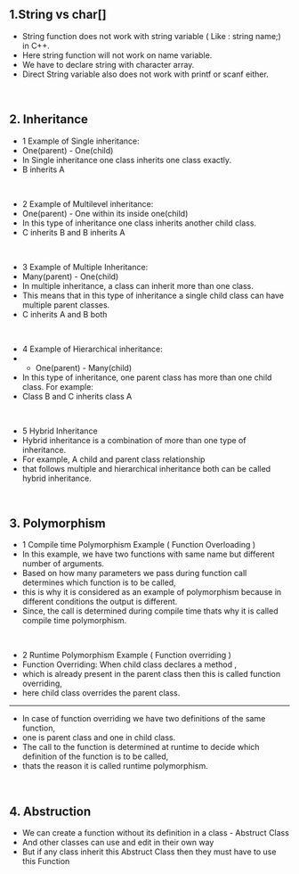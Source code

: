 ## 1.String vs char[]
- String function does not work with string variable ( Like : string name;) in C++.
- Here string function will not work on name variable.
- We have to declare string with character array.
- Direct String variable also does not work with printf or scanf either.

<br>


## 2. Inheritance 

- 1 Example of Single inheritance:
- One(parent) - One(child)
- In Single inheritance one class inherits one class exactly.
- B inherits A

<br>

- 2 Example of Multilevel inheritance:
- One(parent) - One within its inside one(child)
- In this type of inheritance one class inherits another child class.
- C inherits B and B inherits A

<br>

- 3 Example of Multiple Inheritance:
- Many(parent) - One(child)
- In multiple inheritance, a class can inherit more than one class. 
- This means that in this type of inheritance a single child class can have multiple parent classes.
- C inherits A and B both

<br>

- 4 Example of Hierarchical inheritance:
- - One(parent) - Many(child)
- In this type of inheritance, one parent class has more than one child class. For example:
- Class B and C inherits class A

<br>

- 5 Hybrid Inheritance
- Hybrid inheritance is a combination of more than one type of inheritance.
- For example, A child and parent class relationship 
- that follows multiple and hierarchical inheritance both can be called hybrid inheritance.

<br>

## 3. Polymorphism

- 1 Compile time Polymorphism Example ( Function Overloading )
- In this example, we have two functions with same name but different number of arguments. 
- Based on how many parameters we pass during function call determines which function is to be called, 
- this is why it is considered as an example of polymorphism because in different conditions the output is different. 
- Since, the call is determined during compile time thats why it is called compile time polymorphism.

<br>

- 2 Runtime Polymorphism Example ( Function overriding )
- Function Overriding: When child class declares a method , 
- which is already present in the parent class then this is called function overriding, 
- here child class overrides the parent class.
- ---------------------------
- In case of function overriding we have two definitions of the same function, 
- one is parent class and one in child class. 
- The call to the function is determined at runtime to decide which definition of the function is to be called, 
- thats the reason it is called runtime polymorphism.

<br>

## 4. Abstruction

- We can create a function without its definition in a class - Abstruct Class
- And other classes can use and edit in their own way
- But if any class inherit this Abstruct Class then they must have to use this Function

<br>
